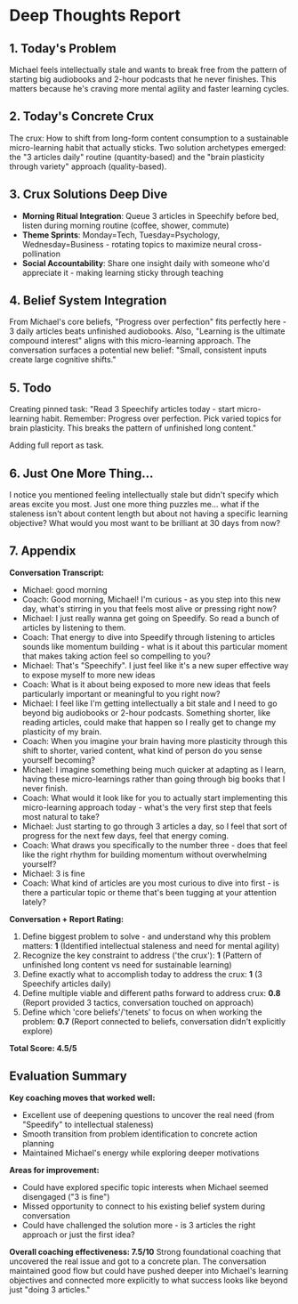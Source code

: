 # Deep Thoughts Report

## 1. Today's Problem
Michael feels intellectually stale and wants to break free from the pattern of starting big audiobooks and 2-hour podcasts that he never finishes. This matters because he's craving more mental agility and faster learning cycles.

## 2. Today's Concrete Crux
The crux: How to shift from long-form content consumption to a sustainable micro-learning habit that actually sticks. Two solution archetypes emerged: the "3 articles daily" routine (quantity-based) and the "brain plasticity through variety" approach (quality-based).

## 3. Crux Solutions Deep Dive
- **Morning Ritual Integration**: Queue 3 articles in Speechify before bed, listen during morning routine (coffee, shower, commute)
- **Theme Sprints**: Monday=Tech, Tuesday=Psychology, Wednesday=Business - rotating topics to maximize neural cross-pollination
- **Social Accountability**: Share one insight daily with someone who'd appreciate it - making learning sticky through teaching

## 4. Belief System Integration
From Michael's core beliefs, "Progress over perfection" fits perfectly here - 3 daily articles beats unfinished audiobooks. Also, "Learning is the ultimate compound interest" aligns with this micro-learning approach. The conversation surfaces a potential new belief: "Small, consistent inputs create large cognitive shifts."

## 5. Todo
Creating pinned task: "Read 3 Speechify articles today - start micro-learning habit. Remember: Progress over perfection. Pick varied topics for brain plasticity. This breaks the pattern of unfinished long content."

Adding full report as task.

## 6. Just One More Thing...
I notice you mentioned feeling intellectually stale but didn't specify which areas excite you most. Just one more thing puzzles me... what if the staleness isn't about content length but about not having a specific learning objective? What would you most want to be brilliant at 30 days from now?

## 7. Appendix

**Conversation Transcript:**
- Michael: good morning
- Coach: Good morning, Michael! I'm curious - as you step into this new day, what's stirring in you that feels most alive or pressing right now?
- Michael: I just really wanna get going on Speedify. So read a bunch of articles by listening to them.
- Coach: That energy to dive into Speedify through listening to articles sounds like momentum building - what is it about this particular moment that makes taking action feel so compelling to you?
- Michael: That's "Speechify". I just feel like it's a new super effective way to expose myself to more new ideas
- Coach: What is it about being exposed to more new ideas that feels particularly important or meaningful to you right now?
- Michael: I feel like I'm getting intellectually a bit stale and I need to go beyond big audiobooks or 2-hour podcasts. Something shorter, like reading articles, could make that happen so I really get to change my plasticity of my brain.
- Coach: When you imagine your brain having more plasticity through this shift to shorter, varied content, what kind of person do you sense yourself becoming?
- Michael: I imagine something being much quicker at adapting as I learn, having these micro-learnings rather than going through big books that I never finish.
- Coach: What would it look like for you to actually start implementing this micro-learning approach today - what's the very first step that feels most natural to take?
- Michael: Just starting to go through 3 articles a day, so I feel that sort of progress for the next few days, feel that energy coming.
- Coach: What draws you specifically to the number three - does that feel like the right rhythm for building momentum without overwhelming yourself?
- Michael: 3 is fine
- Coach: What kind of articles are you most curious to dive into first - is there a particular topic or theme that's been tugging at your attention lately?

**Conversation + Report Rating:**
1. Define biggest problem to solve - and understand why this problem matters: **1** (Identified intellectual staleness and need for mental agility)
2. Recognize the key constraint to address ('the crux'): **1** (Pattern of unfinished long content vs need for sustainable learning)
3. Define exactly what to accomplish today to address the crux: **1** (3 Speechify articles daily)
4. Define multiple viable and different paths forward to address crux: **0.8** (Report provided 3 tactics, conversation touched on approach)
5. Define which 'core beliefs'/'tenets' to focus on when working the problem: **0.7** (Report connected to beliefs, conversation didn't explicitly explore)

**Total Score: 4.5/5**

## Evaluation Summary

**Key coaching moves that worked well:**
- Excellent use of deepening questions to uncover the real need (from "Speedify" to intellectual staleness)
- Smooth transition from problem identification to concrete action planning
- Maintained Michael's energy while exploring deeper motivations

**Areas for improvement:**
- Could have explored specific topic interests when Michael seemed disengaged ("3 is fine")
- Missed opportunity to connect to his existing belief system during conversation
- Could have challenged the solution more - is 3 articles the right approach or just the first idea?

**Overall coaching effectiveness: 7.5/10**
Strong foundational coaching that uncovered the real issue and got to a concrete plan. The conversation maintained good flow but could have pushed deeper into Michael's learning objectives and connected more explicitly to what success looks like beyond just "doing 3 articles."